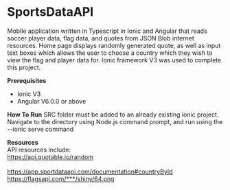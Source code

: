 # SportsDataAPI
Mobile application written in Typescript in Ionic and Angular that reads soccer player data, flag data, and quotes
from JSON Blob internet resources.
Home page displays randomly generated quote, as well as input text boxes which allows the user to choose a country which they wish to view the flag and player data for.
Ionic framework V3 was used to complete this project. 

**Prerequisites**
- Ionic V3
- Angular V6.0.0 or above

**How To Run**
SRC folder must be added to an already existing ionic project. Navigate to the directory using Node.js command prompt, and run using the --ionic serve command

**Resources**
<br>API resources include:
  <br>https://api.quotable.io/random  
  <br>https://app.sportdataapi.com/documentation#countryById
  <br>https://flagsapi.com/***/shiny/64.png
